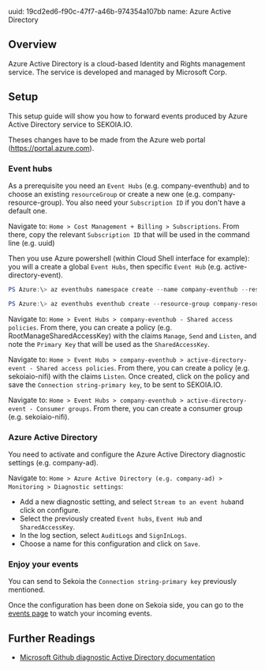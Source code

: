 uuid: 19cd2ed6-f90c-47f7-a46b-974354a107bb
name: Azure Active Directory

## Overview
Azure Active Directory is a cloud-based Identity and Rights management service. The service is developed and managed by Microsoft Corp.

## Setup
This setup guide will show you how to forward events produced by Azure Active Directory service to SEKOIA.IO.

Theses changes have to be made from the Azure web portal (https://portal.azure.com).

### Event hubs
As a prerequisite you need an `Event Hubs` (e.g. company-eventhub) and to choose an existing `resourceGroup` or create a new one (e.g. company-resource-group).
You also need your `Subscription ID` if you don't have a default one.

Navigate to: `Home > Cost Management + Billing > Subscriptions`. From there, copy the relevant `Subscription ID` that will be used in the command line (e.g. uuid)

Then you use Azure powershell (within Cloud Shell interface for example): you will a create a global `Event Hubs`, then specific `Event Hub` (e.g. active-directory-event).

```powershell
PS Azure:\> az eventhubs namespace create --name company-eventhub --resource-group company-resource-group --enable-kafka true --subscription uuid

PS Azure:\> az eventhubs eventhub create --resource-group company-resource-group --namespace-name company-eventhub --name active-directory-event --message-retention 3 --partition-count 4 --subscription uuid
```

Navigate to: `Home > Event Hubs > company-eventhub - Shared access policies`. From there, you can create a policy (e.g. RootManageSharedAccessKey) with the claims `Manage`, `Send` and `Listen`, and note the `Primary Key` that will be used as the `SharedAccessKey`.

Navigate to: `Home > Event Hubs > company-eventhub > active-directory-event - Shared access policies`. From there, you can create a policy (e.g. sekoiaio-nifi) with the claims `Listen`. Once created, click on the policy and save the `Connection string-primary key`, to be sent to SEKOIA.IO.

Navigate to: `Home > Event Hubs > company-eventhub > active-directory-event - Consumer groups`. From there, you can create a consumer group (e.g. sekoiaio-nifi).

### Azure Active Directory
You need to activate and configure the Azure Active Directory diagnostic settings (e.g. company-ad).

Navigate to: `Home > Azure Active Directory (e.g. company-ad) > Monitoring > Diagnostic settings`:

- Add a new diagnostic setting, and select `Stream to an event hub`and click on configure.
- Select the previously created `Event hubs`, `Event Hub` and `SharedAccessKey`.
- In the log section, select `AuditLogs` and `SignInLogs`.
- Choose a name for this configuration and click on `Save`.

### Enjoy your events
You can send to Sekoia the `Connection string-primary key` previously mentioned.

Once the configuration has been done on Sekoia side, you can go to the [events page](https://app.sekoia.io/operations/events) to watch your incoming events.

## Further Readings
- [Microsoft Github diagnostic Active Directory documentation](https://github.com/MicrosoftDocs/azure-docs/blob/master/articles/active-directory/reports-monitoring/tutorial-azure-monitor-stream-logs-to-event-hub.md)
